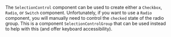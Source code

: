 The `SelectionControl` component can be used to create either a `Checkbox`,
`Radio`, or `Switch` component. Unfortunately, if you want to use a `Radio`
component, you will manually need to control the `checked` state of the radio
group. This is a component `SelectionControlGroup` that can be used instead to
help with this (and offer keyboard accessibility).
